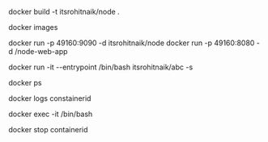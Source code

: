 docker build -t itsrohitnaik/node .

docker images

docker run -p 49160:9090 -d itsrohitnaik/node
docker run -p 49160:8080 -d <your username>/node-web-app


docker run -it --entrypoint /bin/bash itsrohitnaik/abc -s

docker ps

docker logs constainerid

docker exec -it <container id> /bin/bash

docker stop containerid



